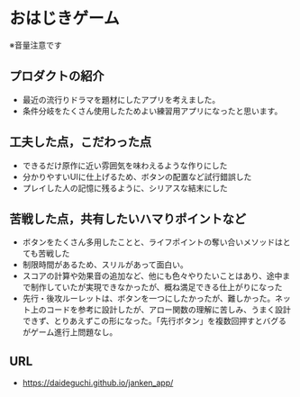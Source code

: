 # おはじきゲーム

※音量注意です


## プロダクトの紹介

- 最近の流行りドラマを題材にしたアプリを考えました。
- 条件分岐をたくさん使用したためよい練習用アプリになったと思います。

## 工夫した点，こだわった点

- できるだけ原作に近い雰囲気を味わえるような作りにした
- 分かりやすいUIに仕上げるため、ボタンの配置など試行錯誤した
- プレイした人の記憶に残るように、シリアスな結末にした

## 苦戦した点，共有したいハマりポイントなど

- ボタンをたくさん多用したことと、ライフポイントの奪い合いメソッドはとても苦戦した
- 制限時間があるため、スリルがあって面白い。
- スコアの計算や効果音の追加など、他にも色々やりたいことはあり、途中まで制作していたが実現できなかったが、概ね満足できる仕上がりになった
- 先行・後攻ルーレットは、ボタンを一つにしたかったが、難しかった。ネット上のコードを参考に設計したが、アロー関数の理解に苦しみ、うまく設計できず、とりあえずこの形になった。「先行ボタン」を複数回押すとバグるがゲーム進行上問題なし。

## URL
- https://daideguchi.github.io/janken_app/

